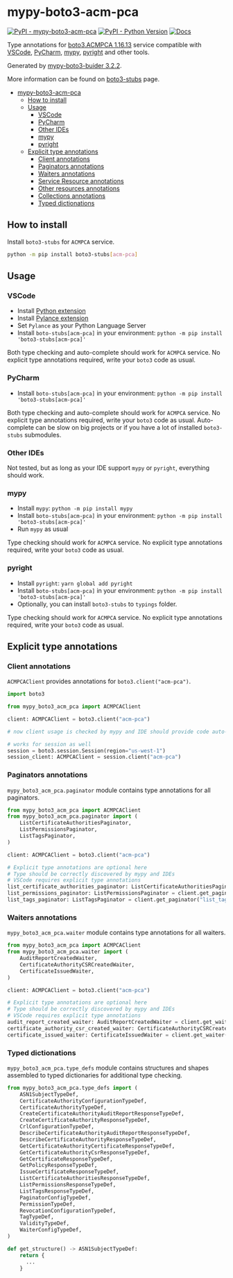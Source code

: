 # mypy-boto3-acm-pca

[![PyPI - mypy-boto3-acm-pca](https://img.shields.io/pypi/v/mypy-boto3-acm-pca.svg?color=blue)](https://pypi.org/project/mypy-boto3-acm-pca)
[![PyPI - Python Version](https://img.shields.io/pypi/pyversions/mypy-boto3-acm-pca.svg?color=blue)](https://pypi.org/project/mypy-boto3-acm-pca)
[![Docs](https://img.shields.io/readthedocs/mypy-boto3-builder.svg?color=blue)](https://mypy-boto3-builder.readthedocs.io/)

Type annotations for
[boto3.ACMPCA 1.16.13](https://boto3.amazonaws.com/v1/documentation/api/1.16.13/reference/services/acm-pca.html#ACMPCA) service
compatible with
[VSCode](https://code.visualstudio.com/),
[PyCharm](https://www.jetbrains.com/pycharm/),
[mypy](https://github.com/python/mypy),
[pyright](https://github.com/microsoft/pyright)
and other tools.

Generated by [mypy-boto3-buider 3.2.2](https://github.com/vemel/mypy_boto3_builder).

More information can be found on [boto3-stubs](https://pypi.org/project/boto3-stubs/) page.

- [mypy-boto3-acm-pca](#mypy-boto3-acm-pca)
  - [How to install](#how-to-install)
  - [Usage](#usage)
    - [VSCode](#vscode)
    - [PyCharm](#pycharm)
    - [Other IDEs](#other-ides)
    - [mypy](#mypy)
    - [pyright](#pyright)
  - [Explicit type annotations](#explicit-type-annotations)
    - [Client annotations](#client-annotations)
    - [Paginators annotations](#paginators-annotations)
    - [Waiters annotations](#waiters-annotations)
    - [Service Resource annotations](#service-resource-annotations)
    - [Other resources annotations](#other-resources-annotations)
    - [Collections annotations](#collections-annotations)
    - [Typed dictionations](#typed-dictionations)

## How to install

Install `boto3-stubs` for `ACMPCA` service.

```bash
python -m pip install boto3-stubs[acm-pca]
```

## Usage

### VSCode

- Install [Python extension](https://marketplace.visualstudio.com/items?itemName=ms-python.python)
- Install [Pylance extension](https://marketplace.visualstudio.com/items?itemName=ms-python.vscode-pylance)
- Set `Pylance` as your Python Language Server
- Install `boto-stubs[acm-pca]` in your environment: `python -m pip install 'boto3-stubs[acm-pca]'`

Both type checking and auto-complete should work for `ACMPCA` service.
No explicit type annotations required, write your `boto3` code as usual.

### PyCharm

- Install `boto-stubs[acm-pca]` in your environment: `python -m pip install 'boto3-stubs[acm-pca]'`

Both type checking and auto-complete should work for `ACMPCA` service.
No explicit type annotations required, write your `boto3` code as usual.
Auto-complete can be slow on big projects or if you have a lot of installed `boto3-stubs` submodules.

### Other IDEs

Not tested, but as long as your IDE support `mypy` or `pyright`, everything should work.

### mypy

- Install `mypy`: `python -m pip install mypy`
- Install `boto-stubs[acm-pca]` in your environment: `python -m pip install 'boto3-stubs[acm-pca]'`
- Run `mypy` as usual

Type checking should work for `ACMPCA` service.
No explicit type annotations required, write your `boto3` code as usual.

### pyright

- Install `pyright`: `yarn global add pyright`
- Install `boto-stubs[acm-pca]` in your environment: `python -m pip install 'boto3-stubs[acm-pca]'`
- Optionally, you can install `boto3-stubs` to `typings` folder.

Type checking should work for `ACMPCA` service.
No explicit type annotations required, write your `boto3` code as usual.

## Explicit type annotations

### Client annotations

`ACMPCAClient` provides annotations for `boto3.client("acm-pca")`.

```python
import boto3

from mypy_boto3_acm_pca import ACMPCAClient

client: ACMPCAClient = boto3.client("acm-pca")

# now client usage is checked by mypy and IDE should provide code auto-complete

# works for session as well
session = boto3.session.Session(region="us-west-1")
session_client: ACMPCAClient = session.client("acm-pca")
```

### Paginators annotations

`mypy_boto3_acm_pca.paginator` module contains type annotations for all paginators.

```python
from mypy_boto3_acm_pca import ACMPCAClient
from mypy_boto3_acm_pca.paginator import (
    ListCertificateAuthoritiesPaginator,
    ListPermissionsPaginator,
    ListTagsPaginator,
)

client: ACMPCAClient = boto3.client("acm-pca")

# Explicit type annotations are optional here
# Type should be correctly discovered by mypy and IDEs
# VSCode requires explicit type annotations
list_certificate_authorities_paginator: ListCertificateAuthoritiesPaginator = client.get_paginator("list_certificate_authorities")
list_permissions_paginator: ListPermissionsPaginator = client.get_paginator("list_permissions")
list_tags_paginator: ListTagsPaginator = client.get_paginator("list_tags")
```


### Waiters annotations

`mypy_boto3_acm_pca.waiter` module contains type annotations for all waiters.

```python
from mypy_boto3_acm_pca import ACMPCAClient
from mypy_boto3_acm_pca.waiter import (
    AuditReportCreatedWaiter,
    CertificateAuthorityCSRCreatedWaiter,
    CertificateIssuedWaiter,
)

client: ACMPCAClient = boto3.client("acm-pca")

# Explicit type annotations are optional here
# Type should be correctly discovered by mypy and IDEs
# VSCode requires explicit type annotations
audit_report_created_waiter: AuditReportCreatedWaiter = client.get_waiter("audit_report_created")
certificate_authority_csr_created_waiter: CertificateAuthorityCSRCreatedWaiter = client.get_waiter("certificate_authority_csr_created")
certificate_issued_waiter: CertificateIssuedWaiter = client.get_waiter("certificate_issued")
```





### Typed dictionations

`mypy_boto3_acm_pca.type_defs` module contains structures and shapes assembled
to typed dictionaries for additional type checking.

```python
from mypy_boto3_acm_pca.type_defs import (
    ASN1SubjectTypeDef,
    CertificateAuthorityConfigurationTypeDef,
    CertificateAuthorityTypeDef,
    CreateCertificateAuthorityAuditReportResponseTypeDef,
    CreateCertificateAuthorityResponseTypeDef,
    CrlConfigurationTypeDef,
    DescribeCertificateAuthorityAuditReportResponseTypeDef,
    DescribeCertificateAuthorityResponseTypeDef,
    GetCertificateAuthorityCertificateResponseTypeDef,
    GetCertificateAuthorityCsrResponseTypeDef,
    GetCertificateResponseTypeDef,
    GetPolicyResponseTypeDef,
    IssueCertificateResponseTypeDef,
    ListCertificateAuthoritiesResponseTypeDef,
    ListPermissionsResponseTypeDef,
    ListTagsResponseTypeDef,
    PaginatorConfigTypeDef,
    PermissionTypeDef,
    RevocationConfigurationTypeDef,
    TagTypeDef,
    ValidityTypeDef,
    WaiterConfigTypeDef,
)

def get_structure() -> ASN1SubjectTypeDef:
    return {
      ...
    }
```
